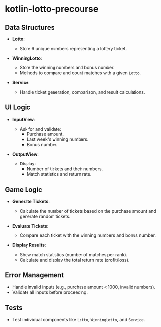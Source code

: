 # kotlin-lotto-precourse

## Data Structures

- **Lotto**: 
  - Store 6 unique numbers representing a lottery ticket.
  
- **WinningLotto**: 
  - Store the winning numbers and bonus number.
  - Methods to compare and count matches with a given `Lotto`.

- **Service**: 
  - Handle ticket generation, comparison, and result calculations.

## UI Logic

- **InputView**: 
  - Ask for and validate:
    - Purchase amount.
    - Last week's winning numbers.
    - Bonus number.

- **OutputView**:
  - Display:
    - Number of tickets and their numbers.
    - Match statistics and return rate.

## Game Logic

- **Generate Tickets**: 
  - Calculate the number of tickets based on the purchase amount and generate random tickets.
  
- **Evaluate Tickets**: 
  - Compare each ticket with the winning numbers and bonus number.
  
- **Display Results**: 
  - Show match statistics (number of matches per rank).
  - Calculate and display the total return rate (profit/loss).

## Error Management

- Handle invalid inputs (e.g., purchase amount < 1000, invalid numbers).
- Validate all inputs before proceeding.

## Tests

- Test individual components like `Lotto`, `WinningLotto`, and `Service`.

